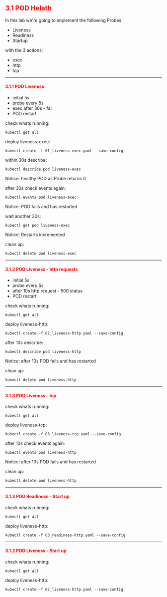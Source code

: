 ## <font color='red'> 3.1 POD Helath </font>

In this lab we're going to implement the following Probes:
* Liveness
* Readiness
* Startup

with the 3 actions:
* exec
* http
* tcp

---

#### <font color='red'> 3.1.1 POD Liveness </font>
* initial 5s
* probe every 5s
* exec after 30s - fail  
* POD restart  

check whats running:
```
kubectl get all
```
deploy liveness-exec:
```
kubectl create -f 01_liveness-exec.yaml --save-config
```
within 30s describe:
```
kubectl describe pod liveness-exec
```
Notice: healthy POD as Probe returns 0  

after 30s check events again:
```
kubectl events pod liveness-exec
```
Notice: POD fails and has restarted 

wait another 30s:
```
kubectl get pod liveness-exec
```
Notice: Restarts incremented

clean up:
```
kubectl delete pod liveness-exec
```

---


#### <font color='red'> 3.1.2 POD Liveness - http requests</font>
* initial 5s
* probe every 5s
* after 10s http request - 500 status
* POD restart  

check whats running:
```
kubectl get all
```
deploy liveness-http:
```
kubectl create -f 02_liveness-http.yaml --save-config
```
after 10s describe:
```
kubectl describe pod liveness-http
```
Notice: after 10s POD fails and has restarted 

clean up:
```
kubectl delete pod liveness-http
```

---

#### <font color='red'> 3.1.3 POD Liveness - tcp</font>


check whats running:
```
kubectl get all
```
deploy liveness-tcp:
```
kubectl create -f 03_liveness-tcp.yaml --save-config
```
after 10s check events again:
```
kubectl events pod liveness-http
```
Notice: after 10s POD fails and has restarted 

clean up:
```
kubectl delete pod liveness-http
```

---


#### <font color='red'> 3.1.3 POD Readiness - Start up</font>
check whats running:
```
kubectl get all
```
deploy liveness-http:
```
kubectl create -f 03_readiness-http.yaml --save-config
```


---


#### <font color='red'> 3.1.2 POD Liveness - Start up</font>
check whats running:
```
kubectl get all
```
deploy liveness-http:
```
kubectl create -f 02_liveness-http.yaml --save-config
```